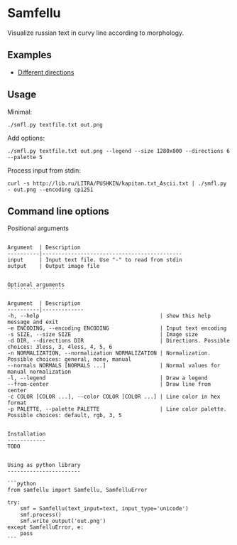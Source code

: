 Samfellu
========

Visualize russian text in curvy line according to morphology.


Examples
--------
 * [Different directions](examples/DIRECTIONS.md)


Usage
-----

Minimal:

```
./smfl.py textfile.txt out.png
```

Add options:
```
./smfl.py textfile.txt out.png --legend --size 1280x800 --directions 6 --palette 5
```

Process input from stdin:
```
curl -s http://lib.ru/LITRA/PUSHKIN/kapitan.txt_Ascii.txt | ./smfl.py - out.png --encoding cp1251
```


Command line options
--------------------

Positional arguments
````````````````````

Argument  | Description 
----------|--------------------------------------------
input     | Input text file. Use "-" to read from stdin
output    | Output image file


Optional arguments
``````````````````

Argument  | Description 
----------|-------------
-h, --help                                      | show this help message and exit
-e ENCODING, --encoding ENCODING                | Input text encoding
-s SIZE, --size SIZE                            | Image size
-d DIR, --directions DIR                        | Directions. Possible choices: 3less, 3, 4less, 4, 5, 6
-n NORMALIZATION, --normalization NORMALIZATION | Normalization. Possible choices: general, none, manual
--normals NORMALS [NORMALS ...]                 | Normal values for manual normalization
-l, --legend                                    | Draw a legend
--from-center                                   | Draw line from center
-c COLOR [COLOR ...], --color COLOR [COLOR ...] | Line color in hex format
-p PALETTE, --palette PALETTE                   | Line color palette. Possible choices: default, rgb, 3, 5


Installation
------------
TODO


Using as python library
-----------------------

```python
from samfellu import Samfellu, SamfelluError

try:
    smf = Samfellu(text_input=text, input_type='unicode')
    smf.process()
    smf.write_output('out.png')
except SamfelluError, e:
    pass
```


